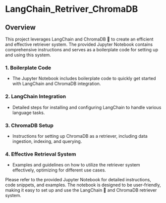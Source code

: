 # LangChain_Retriver_ChromaDB

## Overview

This project leverages LangChain and ChromaDB 🦜 to create an efficient and effective retriever system. The provided Jupyter Notebook contains comprehensive instructions and serves as a boilerplate code for setting up and using this system.

### 1. Boilerplate Code
- The Jupyter Notebook includes boilerplate code to quickly get started with LangChain and ChromaDB  integration.

### 2. LangChain Integration
- Detailed steps for installing and configuring LangChain to handle various language tasks.

### 3. ChromaDB Setup
- Instructions for setting up ChromaDB as a retriever, including data ingestion, indexing, and querying.

### 4. Effective Retrieval System
- Examples and guidelines on how to utilize the retriever system effectively, optimizing for different use cases.

Please refer to the provided Jupyter Notebook for detailed instructions, code snippets, and examples. The notebook is designed to be user-friendly, making it easy to set up and use the LangChain 🦜 and ChromaDB retriever system.
